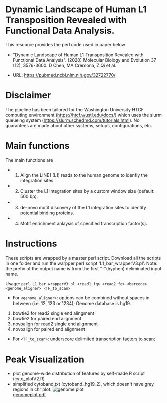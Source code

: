 # Dynamic Landscape of Human L1 Transposition Revealed with Functional Data Analysis.
This resource provides the perl code used in paper below

-  "Dynamic Landscape of Human L1 Transposition Revealed with Functional Data Analysis". (2020) Molecular Biology and Evolution 37 (12), 3576-3600.  D Chen, MA Cremona, Z Qi et al. 

-  URL: https://pubmed.ncbi.nlm.nih.gov/32722770/

# Disclaimer
The pipeline has been tailored for the Washington University HTCF computing environment (https://htcf.wustl.edu/docs/) which uses the slurm queueing system (https://slurm.schedmd.com/tutorials.html). No guarantees are made about other systems, setups, configurations, etc.

# Main functions
The main functions are 
- 1) Align the LINE1 (L1) reads to the human genome to idenfiy the integration sites.
- 2) Cluster the L1 integration sites by a custom window size (default: 500 bp).
- 3) de-novo motif discovery of the L1 integration sites to identify potential binding proteins. 
- 4) Motif enrichment anlaysis of specified transcription factor(s).

# Instructions
These scripts are wrapped by a master perl script. Download all the scripts in one folder and run the warpper perl script 'L1_bar_wrapperV3.pl'.  Note: the prefix of the output name is from the first "-"(hyphen) deliminated input name.

Usage: `perl L1_bar_wrapperV3.pl <read1.fq> <read2.fq> <barcode> <genome_aligner> <TF_to_scan>`

-  For `<genome_aligner>`: options can be combined without spaces in between (i.e. 12, 123 or 1234); Genome database is hg19.  
  1) bowtie2 for read2 single end alingment    
  2) bowtie2 for paired end alignment
  3) novoalign for read2 single end alignment
  4) novoalign for paired end alignment  

-  For `<TF_to_scan>`: underscore delimited transcription factors to scan;

# Peak Visualization
-   plot genome-wide distribution of features by self-made R script (cyto_plotV2.R)
-   simplified cytoband.txt (cytoband_hg19_2), which doesn't have grey regions in chr plot. 
![genome plot](https://user-images.githubusercontent.com/33009124/149226769-bce56108-7451-4d93-9faf-eb4d5c948ee4.PNG)  
[genomeplot.pdf](https://github.com/qizongtai/LINE1_gemomic_alignment_and_clustering/files/7858024/genomeplot.pdf)

